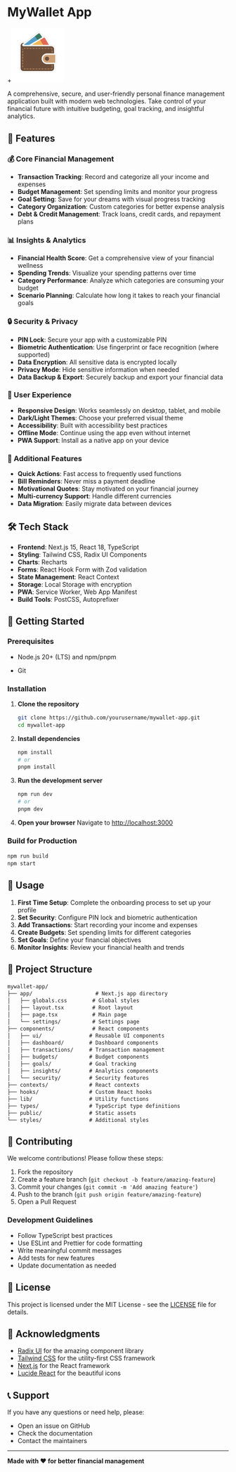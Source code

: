 # MyWallet App

+<img src="public/image.png" alt="MyWallet Logo" width="120" />

A comprehensive, secure, and user-friendly personal finance management application built with modern web technologies. Take control of your financial future with intuitive budgeting, goal tracking, and insightful analytics.

## 🌟 Features

### 💰 Core Financial Management
- **Transaction Tracking**: Record and categorize all your income and expenses
- **Budget Management**: Set spending limits and monitor your progress
- **Goal Setting**: Save for your dreams with visual progress tracking
- **Category Organization**: Custom categories for better expense analysis
- **Debt & Credit Management**: Track loans, credit cards, and repayment plans

### 📊 Insights & Analytics
- **Financial Health Score**: Get a comprehensive view of your financial wellness
- **Spending Trends**: Visualize your spending patterns over time
- **Category Performance**: Analyze which categories are consuming your budget
- **Scenario Planning**: Calculate how long it takes to reach your financial goals

### 🔒 Security & Privacy
- **PIN Lock**: Secure your app with a customizable PIN
- **Biometric Authentication**: Use fingerprint or face recognition (where supported)
- **Data Encryption**: All sensitive data is encrypted locally
- **Privacy Mode**: Hide sensitive information when needed
- **Data Backup & Export**: Securely backup and export your financial data

### 🎨 User Experience
- **Responsive Design**: Works seamlessly on desktop, tablet, and mobile
- **Dark/Light Themes**: Choose your preferred visual theme
- **Accessibility**: Built with accessibility best practices
- **Offline Mode**: Continue using the app even without internet
- **PWA Support**: Install as a native app on your device

### 🚀 Additional Features
- **Quick Actions**: Fast access to frequently used functions
- **Bill Reminders**: Never miss a payment deadline
- **Motivational Quotes**: Stay motivated on your financial journey
- **Multi-currency Support**: Handle different currencies
- **Data Migration**: Easily migrate data between devices

## 🛠️ Tech Stack

- **Frontend**: Next.js 15, React 18, TypeScript
- **Styling**: Tailwind CSS, Radix UI Components
- **Charts**: Recharts
- **Forms**: React Hook Form with Zod validation
- **State Management**: React Context
- **Storage**: Local Storage with encryption
- **PWA**: Service Worker, Web App Manifest
- **Build Tools**: PostCSS, Autoprefixer

## 🚀 Getting Started

### Prerequisites
+ Node.js 20+ (LTS) and npm/pnpm
- Git

### Installation

1. **Clone the repository**
   ```bash
   git clone https://github.com/yourusername/mywallet-app.git
   cd mywallet-app
   ```

2. **Install dependencies**
   ```bash
   npm install
   # or
   pnpm install
   ```

3. **Run the development server**
   ```bash
   npm run dev
   # or
   pnpm dev
   ```

4. **Open your browser**
   Navigate to [http://localhost:3000](http://localhost:3000)

### Build for Production

```bash
npm run build
npm start
```

## 📱 Usage

1. **First Time Setup**: Complete the onboarding process to set up your profile
2. **Set Security**: Configure PIN lock and biometric authentication
3. **Add Transactions**: Start recording your income and expenses
4. **Create Budgets**: Set spending limits for different categories
5. **Set Goals**: Define your financial objectives
6. **Monitor Insights**: Review your financial health and trends

## 📂 Project Structure

```
mywallet-app/
├── app/                    # Next.js app directory
│   ├── globals.css        # Global styles
│   ├── layout.tsx         # Root layout
│   ├── page.tsx           # Main page
│   └── settings/          # Settings page
├── components/            # React components
│   ├── ui/               # Reusable UI components
│   ├── dashboard/        # Dashboard components
│   ├── transactions/     # Transaction management
│   ├── budgets/          # Budget components
│   ├── goals/            # Goal tracking
│   ├── insights/         # Analytics components
│   └── security/         # Security features
├── contexts/             # React contexts
├── hooks/                # Custom React hooks
├── lib/                  # Utility functions
├── types/                # TypeScript type definitions
├── public/               # Static assets
└── styles/               # Additional styles
```

## 🤝 Contributing

We welcome contributions! Please follow these steps:

1. Fork the repository
2. Create a feature branch (`git checkout -b feature/amazing-feature`)
3. Commit your changes (`git commit -m 'Add amazing feature'`)
4. Push to the branch (`git push origin feature/amazing-feature`)
5. Open a Pull Request

### Development Guidelines
- Follow TypeScript best practices
- Use ESLint and Prettier for code formatting
- Write meaningful commit messages
- Add tests for new features
- Update documentation as needed

## 📄 License

This project is licensed under the MIT License - see the [LICENSE](LICENSE) file for details.

## 🙏 Acknowledgments

- [Radix UI](https://www.radix-ui.com/) for the amazing component library
- [Tailwind CSS](https://tailwindcss.com/) for the utility-first CSS framework
- [Next.js](https://nextjs.org/) for the React framework
- [Lucide React](https://lucide.dev/) for the beautiful icons

## 📞 Support

If you have any questions or need help, please:
- Open an issue on GitHub
- Check the documentation
- Contact the maintainers

---

**Made with ❤️ for better financial management**